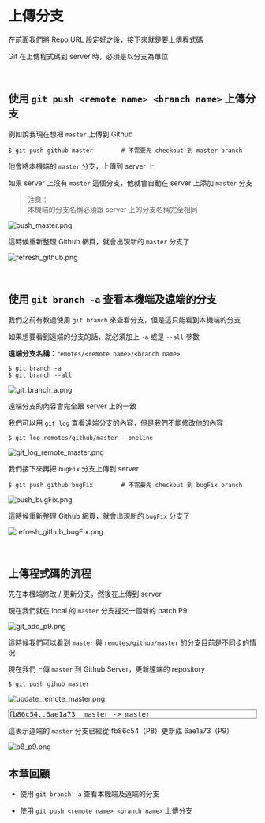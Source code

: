 # 上傳分支

在前面我們將 Repo URL 設定好之後，接下來就是要上傳程式碼

Git 在上傳程式碼到 server 時，必須是以分支為單位

<br>

## 使用 `git push <remote name> <branch name>` 上傳分支

例如說我現在想把 `master` 上傳到 Github

    $ git push github master        # 不需要先 checkout 到 master branch

他會將本機端的 `master` 分支，上傳到 server 上

如果 server 上沒有 `master` 這個分支，他就會自動在 server 上添加 `master` 分支

> 注意：<br>
> 本機端的分支名稱必須跟 server 上的分支名稱完全相同

![push_master.png](push/push_master.png)

這時候重新整理 Github 網頁，就會出現新的 `master` 分支了

![refresh_github.png](push/refresh_github.png)

<br>

## 使用 `git branch -a` 查看本機端及遠端的分支

我們之前有教過使用 `git branch` 來查看分支，但是這只能看到本機端的分支

如果想要看到遠端的分支的話，就必須加上 `-a` 或是 `--all` 參數

__遠端分支名稱：__`remotes/<remote name>/<branch name>`

    $ git branch -a
    $ git branch --all

![git_branch_a.png](push/git_branch_a.png)

遠端分支的內容會完全跟 server 上的一致

我們可以用 `git log` 查看遠端分支的內容，但是我們不能修改他的內容

    $ git log remotes/github/master --oneline

![git_log_remote_master.png](push/git_log_remote_master.png)

我們接下來再把 `bugFix` 分支上傳到 server

    $ git push github bugFix        # 不需要先 checkout 到 bugFix branch

![push_bugFix.png](push/push_bugFix.png)

這時候重新整理 Github 網頁，就會出現新的 `bugFix` 分支了

![refresh_github_bugFix.png](push/refresh_github_bugFix.png)

<br>

## 上傳程式碼的流程

先在本機端修改 / 更新分支，然後在上傳到 server

現在我們就在 local 的 `master` 分支提交一個新的 patch P9

![git_add_p9.png](push/git_add_p9.png)

這時候我們可以看到 `master` 與 `remotes/github/master` 的分支目前是不同步的情況

現在我們上傳 `master` 到 Github Server，更新遠端的 repository

    $ git push gihub master

![update_remote_master.png](push/update_remote_master.png)

<pre style="border: 1px solid grey">
fb86c54..6ae1a73  master -> master
</pre>

這表示遠端的 `master` 分支已經從 fb86c54（P8）更新成 6ae1a73（P9）

![p8_p9.png](push/p8_p9.png)

## 本章回顧

* 使用 `git branch -a` 查看本機端及遠端的分支

* 使用 `git push <remote name> <branch name>` 上傳分支

<br><br><br>

